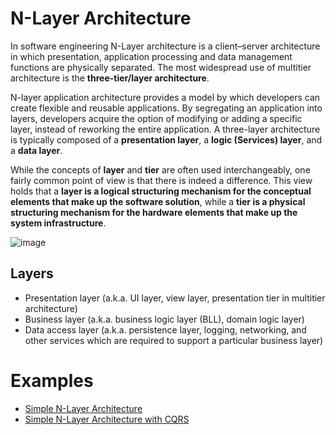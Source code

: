 # N-Layer Architecture

In software engineering N-Layer architecture is a client–server architecture in which presentation, application processing and data management functions are physically separated. The most widespread use of multitier architecture is the **three-tier/layer architecture**.

N-layer application architecture provides a model by which developers can create flexible and reusable applications. By segregating an application into layers, developers acquire the option of modifying or adding a specific layer, instead of reworking the entire application. A three-layer architecture is typically composed of a **presentation layer**, a **logic (Services) layer**, and a **data layer**.

While the concepts of **layer** and **tier** are often used interchangeably, one fairly common point of view is that there is indeed a difference. This view holds that a **layer is a logical structuring mechanism for the conceptual elements that make up the software solution**, while a **tier is a physical structuring mechanism for the hardware elements that make up the system infrastructure**.

![image](https://user-images.githubusercontent.com/34960418/205287285-4da1e84e-d886-4952-8ea5-ca47b928cab7.png)

## Layers

- Presentation layer (a.k.a. UI layer, view layer, presentation tier in multitier architecture)
- Business layer (a.k.a. business logic layer (BLL), domain logic layer)
- Data access layer (a.k.a. persistence layer, logging, networking, and other services which are required to support a particular business layer)

# Examples

- [Simple N-Layer Architecture](https://github.com/pirocorp/Simple-nLayer-Architecture/tree/simple-nlayer-architecture)
- [Simple N-Layer Architecture with CQRS](https://github.com/pirocorp/Simple-nLayer-Architecture/tree/simple-nlayer-architecture-with-cqrs)
